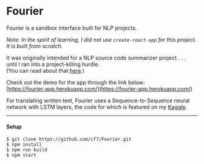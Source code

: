 # Fourier
Fourier is a sandbox interface built for NLP projects.

*Note: In the spirit of learning, I did not use `create-react-app` for this project. It is built from scratch.*

It was originally intended for a NLP source code summarizer project . . . until I ran into a project-killing hurdle.\
(You can read about that [here](https://github.com/cf7/Fourier/blob/main/docs/original_README.md).)

Check out the demo for the app through the link below:\
[https://fourier-app.herokuapp.com/](https://fourier-app.herokuapp.com/)

For translating written text, Fourier uses a Sequence-to-Sequence neural network with LSTM layers, the code for which is featured on my [Kaggle](https://www.kaggle.com/cf1111/fourier4).

---

#### Setup

~~~
$ git clone https://github.com/cf7/Fourier.git
$ npm install
$ npm run build
$ npm start
~~~
